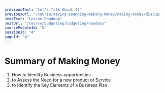 ```yaml
---
previousText: "Let's Talk About It"
previousUrl: "/course/saving-spending-making-money/making-money/discussion"
nextText: "Lesson Roadmap"
nextUrl: "/course/budgeting/budgeting/roadmap"
courseModuleId: "5"
sessionId: "4"
pageId: "4"
---
```



# Summary of Making Money

1. How to Identify Business opportunities
2. to Assess the Need for a new product or Service
3. to Identify the Key Elements of a Business Plan
